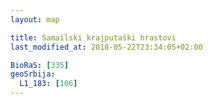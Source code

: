 ```yaml
---
layout: map

title: Samailski krajputaški hrastovi
last_modified_at: 2018-05-22T23:34:05+02:00

BioRaS: [335]
geoSrbija:
  L1_183: [106]
---
```

